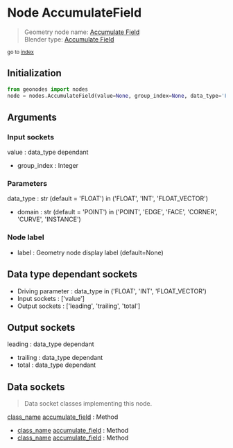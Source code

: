 
# Node AccumulateField

> Geometry node name: [Accumulate Field](https://docs.blender.org/manual/en/latest/modeling/geometry_nodes/material/accumulate_field.html)<br>
  Blender type: [Accumulate Field](https://docs.blender.org/api/current/bpy.types.GeometryNodeAccumulateField.html)
  
<sub>go to [index](/docs/index.md)</sub>

## Initialization

```python
from geonodes import nodes
node = nodes.AccumulateField(value=None, group_index=None, data_type='FLOAT', domain='POINT', label=None)
```



## Arguments


### Input sockets

value : data_type dependant
- group_index : Integer

### Parameters

data_type : str (default = 'FLOAT') in ('FLOAT', 'INT', 'FLOAT_VECTOR')
- domain : str (default = 'POINT') in ('POINT', 'EDGE', 'FACE', 'CORNER', 'CURVE', 'INSTANCE')

### Node label

- label : Geometry node display label (default=None)

## Data type dependant sockets

- Driving parameter : data_type in ('FLOAT', 'INT', 'FLOAT_VECTOR')
- Input sockets  : ['value']
- Output sockets : ['leading', 'trailing', 'total']   
  
  

## Output sockets

leading : data_type dependant
- trailing : data_type dependant
- total : data_type dependant

## Data sockets

> Data socket classes implementing this node.
  
[class_name](docs/sockets/Float.md) [accumulate_field](docs/sockets/Float.md#accumulate_field) : Method
- [class_name](docs/sockets/Integer.md) [accumulate_field](docs/sockets/Integer.md#accumulate_field) : Method
- [class_name](docs/sockets/Vector.md) [accumulate_field](docs/sockets/Vector.md#accumulate_field) : Method
  
